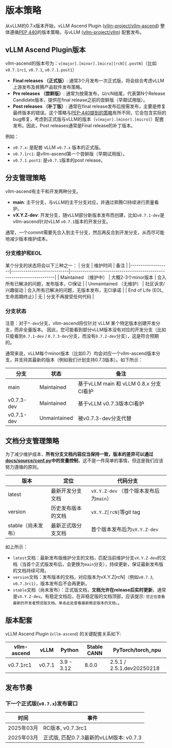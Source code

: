 # 版本策略

从vLLM的0.7.x版本开始，vLLM Ascend Plugin ([vllm-project/vllm-ascend](https://github.com/vllm-project/vllm-ascend)) 整体遵循[PEP 440](https://peps.python.org/pep-0440/)的版本策略，与vLLM ([vllm-project/vllm](https://github.com/vllm-project/vllm)) 配套发布。

## vLLM Ascend Plugin版本

vllm-ascend的版本号为：`v[major].[minor].[micro][rcN][.postN]`（比如`v0.7.1rc1`, `v0.7.1`, `v0.7.1.post1`）

- **Final releases （正式版）**: 通常3个月发布一次正式版，将会综合考虑vLLM上游发布及昇腾产品软件发布策略。
- **Pre releases （尝鲜版）**: 通常为按需发布，以rcN结尾，代表第N个Release Candidate版本，提供在final release之前的尝鲜版（早期试用版）。
- **Post releases （补丁版）**: 通常在final release发布后按需发布，主要是修复最终版本的错误。这个策略与[PEP-440提到的策略](https://peps.python.org/pep-0440/#post-releases)有所不同，它会包含实际的bug修复，考虑到正式版与vLLM的版本（`v[major].[minor].[micro]`）配套发布。因此，Post releases通常是Final release的补丁版本。

例如：
- `v0.7.x`: 是配套 vLLM `v0.7.x` 版本的正式版。
- `v0.7.1rc1`: 是vllm-ascend第一个尝鲜版（早期试用版）。
- `v0.7.1.post1`: 是`v0.7.1`版本的post release。

## 分支管理策略

vllm-ascend有主干和开发两种分支。

- **main**: 主干分支，与vLLM的主干分支对应，并通过昇腾CI持续进行质量看护。
- **vX.Y.Z-dev**: 开发分支，随vLLM部分新版本发布而创建，比如`v0.7.1-dev`是vllm-ascend针对vLLM `v0.7.1`版本的开发分支。


通常，一个commit需要先合入到主干分支，然后再反合到开发分支，从而尽可能地减少版本维护成本。


### 分支维护和EOL
某个分支的状态将会以下三种之一：
| 分支            | 维护时间                 | 备注                                                              |
|-------------------|----------------------------|----------------------------------------------------------------------|
| Maintained （维护中）        | 大概2-3个minor版本 | 合入所有已解决的问题，发布版本，CI保证 |
| Unmaintained （无维护）     | 社区诉求/兴趣驱动  | 合入所有已解决的问题，无版本发布，无CI承诺 |
| End of Life (EOL, 生命周期终止) | 无                        | 分支不再接受任何代码                                   |

### 分支状态

注意：对于`*-dev`分支，vllm-ascend将仅针对 vLLM 某个特定版本创建开发分支，而非全量版本。 因此，您可能看到部分vLLM版本没有对应的开发分支（比如只能看到`0.7.1-dev` / `0.7.3-dev`分支，而没有`0.7.2-dev`分支），这是符合预期的。

通常来说，vLLM每个minor版本（比如0.7）均会对应一个vllm-ascend版本分支，并支持其最新的版本（例如我们计划支持0.7.3版本）。如下所示：

| 分支         | 状态           | 备注                  |
|------------|--------------|---------------------|
| main       | Maintained   | 基于vLLM main 和 vLLM 0.8.x 分支CI看护   |
| v0.7.3-dev | Maintained   | 基于vLLM v0.7.3版本CI看护 |
| v0.7.1-dev | Unmaintained | 被v0.7.3-dev分支代替     |

## 文档分支管理策略

为了减少维护成本，**所有分支文档内容应当保持一致，版本的差异可以通过[docs/source/conf.py](https://github.com/vllm-project/vllm-ascend/blob/main/docs/source/conf.py)中的变量控制**，这不是一件简单的事情，但这是我们应该努力遵循的原则。

| 版本 | 定位 | 代码分支 |
|-----|-----|---------|
| latest | 最新开发分支文档 | `vX.Y.Z-dev` （首个版本发布后为`main`） |
| version | 历史发布版本的文档 | `vX.Y.Z[rcN]`等git tag |
| stable（尚未发布） | 最新正式版分支文档 | 首个版本发布后为`vX.Y.Z-dev` |

如上所示：
- `latest`文档：最新发布版维护分支的文档，匹配当前维护分支`vX.Y.Z-dev`的文档（当首个正式版发布后，会更换为`main`分支），持续更新，保证最新发布版的文档持续可用。
- `version`文档：发布版本的文档，对应版本为vX.Y.Z[rcN]（例如`v0.7.3`, `v0.7.3rc1`），版本发布后不会再更新。
- `stable`文档（尚未发布）：正式版文档，**文档允许在release后实时更新**，通常是`vX.Y.Z-dev`。有稳定文档后，在非稳定版的文档顶部，应该提示: `您正在查看最新的开发者预览版文档。单击此处查看最新稳定版本的文档。`。

## 版本配套

vLLM Ascend Plugin (`vllm-ascend`) 的关键配套关系如下:

| vllm-ascend  | vLLM    | Python | Stable CANN | PyTorch/torch_npu |
|--------------|---------| --- | --- | --- |
| v0.7.1rc1 | v0.7.1 | 3.9 - 3.12 | 8.0.0 |  2.5.1 / 2.5.1.dev20250218 |

## 发布节奏

### 下一个正式版(`v0.7.x`)发布窗口

| 时间       | 事件                            |
|----------|-------------------------------|
| 2025年03月 | RC版本, v0.7.3rc1               |
| 2025年03月 | 正式版, 匹配0.7.3最新的vLLM版本: v0.7.3 |
